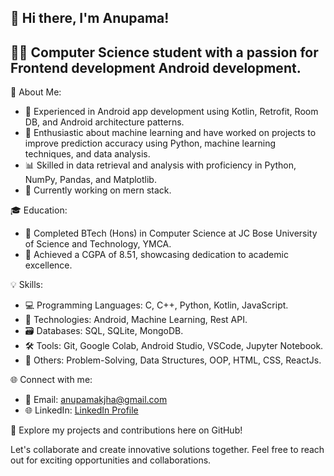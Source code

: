 ## 👋 Hi there, I'm Anupama!

## 👩‍💻 Computer Science student with a passion for Frontend development Android development.

🌟 About Me:
- 🚀 Experienced in Android app development using Kotlin, Retrofit, Room DB, and Android architecture patterns.
- 🤖 Enthusiastic about machine learning and have worked on projects to improve prediction accuracy using Python, machine learning techniques, and data analysis.
- 📊 Skilled in data retrieval and analysis with proficiency in Python, NumPy, Pandas, and Matplotlib.
- 🤖 Currently working on mern stack.

🎓 Education:
- 🏫 Completed BTech (Hons) in Computer Science at JC Bose University of Science and Technology, YMCA.
- 🎯 Achieved a CGPA of 8.51, showcasing dedication to academic excellence.

💡 Skills:
- 💻 Programming Languages: C, C++, Python, Kotlin, JavaScript.
- 🤖 Technologies: Android, Machine Learning, Rest API.
- 🗃️ Databases: SQL, SQLite, MongoDB.
- 🛠️ Tools: Git, Google Colab, Android Studio, VSCode, Jupyter Notebook.
- 🧩 Others: Problem-Solving, Data Structures, OOP, HTML, CSS, ReactJs.

🌐 Connect with me:
- 📧 Email: anupamakjha@gmail.com
- 🌐 LinkedIn: [LinkedIn Profile](https://www.linkedin.com/in/anupama-j-5862631a1/)

🔗 Explore my projects and contributions here on GitHub!

Let's collaborate and create innovative solutions together. Feel free to reach out for exciting opportunities and collaborations.

